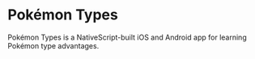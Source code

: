 # Pokémon Types

Pokémon Types is a NativeScript-built iOS and Android app for learning Pokémon type advantages.


